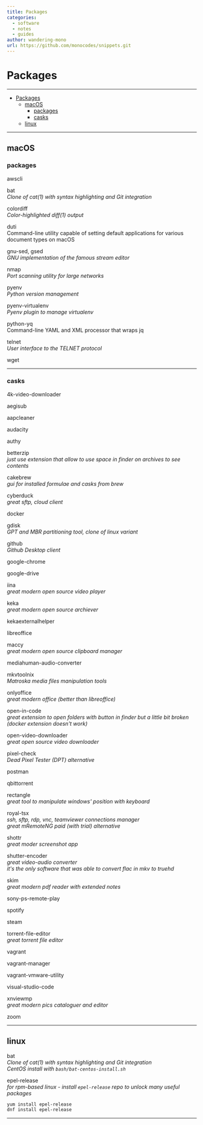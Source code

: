 ```yaml
---
title: Packages
categories:
  - software
  - notes
  - guides
author: wandering-mono
url: https://github.com/monocodes/snippets.git
---
```


# Packages

---

- [Packages](#packages)
  - [macOS](#macos)
    - [packages](#packages-1)
    - [casks](#casks)
  - [linux](#linux)

---

## macOS

### packages

awscli

bat  
*Clone of cat(1) with syntax highlighting and Git integration*

colordiff  
*Color-highlighted diff(1) output*

duti  
Command-line utility capable of setting default applications for various document types on macOS

gnu-sed, gsed  
*GNU implementation of the famous stream editor*

nmap  
*Port scanning utility for large networks*  

pyenv  
*Python version management*  

pyenv-virtualenv  
*Pyenv plugin to manage virtualenv*

python-yq  
Command-line YAML and XML processor that wraps jq

telnet  
*User interface to the TELNET protocol*

wget

---

### casks

4k-video-downloader

aegisub

aapcleaner

audacity

authy

betterzip  
*just use extension that allow to use space in finder on archives to see contents*

cakebrew  
*gui for installed formulae and casks from brew*

cyberduck  
*great sftp, cloud client*

docker

gdisk  
*GPT and MBR partitioning tool, clone of linux variant*

github  
*Github Desktop client*

google-chrome

google-drive

iina  
*great modern open source video player*

keka  
*great modern open source  archiever*

kekaexternalhelper

libreoffice

maccy  
*great modern open source clipboard manager*

mediahuman-audio-converter

mkvtoolnix  
*Matroska media files manipulation tools*

onlyoffice  
*great modern office (better than libreoffice)*

open-in-code  
*great extension to open folders with button in finder but a little bit broken (docker extension doesn't work)*

open-video-downloader  
*great open source video downloader*

pixel-check  
*Dead Pixel Tester (DPT) alternative*

postman

qbittorrent

rectangle  
*great tool to manipulate windows' position with keyboard*

royal-tsx  
*ssh, sftp, rdp, vnc, teamviewer connections manager  
great mRemoteNG paid (with trial) alternative*

shottr  
*great moder screenshot app*

shutter-encoder  
*great video-audio converter  
it's the only software that was able to convert flac in mkv to truehd*

skim  
*great modern pdf reader with extended notes*

sony-ps-remote-play

spotify

steam

torrent-file-editor  
*great torrent file editor*

vagrant

vagrant-manager

vagrant-vmware-utility

visual-studio-code

xnviewmp  
*great modern pics cataloguer and editor*

zoom

---

## linux

bat  
*Clone of cat(1) with syntax highlighting and Git integration  
CentOS install with `bash/bat-centos-install.sh`*

epel-release  
*for rpm-based linux - install `epel-release` repo to unlock many useful packages*

```sh
yum install epel-release
dnf install epel-release 
```

---

